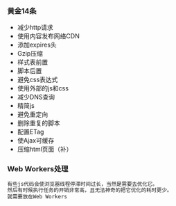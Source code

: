 ### 黄金14条
* 减少http请求
* 使用内容发布网络CDN
* 添加expires头
* Gzip压缩
* 样式表前置
* 脚本后置
* 避免css表达式
* 使用外部的js和css
* 减少DNS查询
* 精简js
* 避免重定向
* 删除重复的脚本
* 配置ETag
* 使Ajax可缓存
* 压缩html页面（补）

### Web Workers处理
````txt
有些js代码会使浏览器线程停滞时间过长，当然是需要去优化它。
然后有时候执行任务的开销非常高，且无法神奇的把它优化的耗时更少。
就需要放在Web Workers
````
